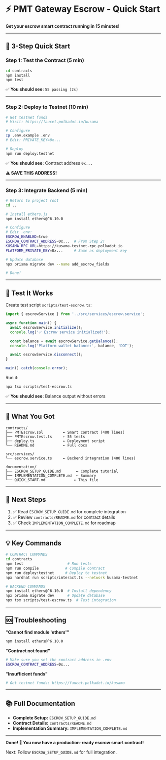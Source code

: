 # ⚡ PMT Gateway Escrow - Quick Start

**Get your escrow smart contract running in 15 minutes!**

---

## 🎯 **3-Step Quick Start**

### **Step 1: Test the Contract (5 min)**

```bash
cd contracts
npm install
npm test
```

✅ **You should see:** `55 passing (2s)`

---

### **Step 2: Deploy to Testnet (10 min)**

```bash
# Get testnet funds
# Visit: https://faucet.polkadot.io/kusama

# Configure
cp .env.example .env
# Edit: PRIVATE_KEY=0x...

# Deploy
npm run deploy:testnet
```

✅ **You should see:** Contract address `0x...`

**⚠️ SAVE THIS ADDRESS!**

---

### **Step 3: Integrate Backend (5 min)**

```bash
# Return to project root
cd ..

# Install ethers.js
npm install ethers@^6.10.0

# Configure
# Edit .env:
ESCROW_ENABLED=true
ESCROW_CONTRACT_ADDRESS=0x...  # From Step 2!
KUSAMA_RPC_URL=https://kusama-testnet-rpc.polkadot.io
PLATFORM_PRIVATE_KEY=0x...     # Same as deployment key

# Update database
npx prisma migrate dev --name add_escrow_fields

# Done!
```

---

## 🧪 **Test It Works**

Create test script `scripts/test-escrow.ts`:

```typescript
import { escrowService } from '../src/services/escrow.service';

async function main() {
  await escrowService.initialize();
  console.log('✅ Escrow service initialized!');

  const balance = await escrowService.getBalance();
  console.log('Platform wallet balance:', balance, 'DOT');

  await escrowService.disconnect();
}

main().catch(console.error);
```

Run it:

```bash
npx tsx scripts/test-escrow.ts
```

✅ **You should see:** Balance output without errors

---

## 📁 **What You Got**

```
contracts/
├── PMTEscrow.sol         ← Smart contract (400 lines)
├── PMTEscrow.test.ts     ← 55 tests
├── deploy.ts             ← Deployment script
└── README.md             ← Full docs

src/services/
└── escrow.service.ts     ← Backend integration (400 lines)

documentation/
├── ESCROW_SETUP_GUIDE.md       ← Complete tutorial
├── IMPLEMENTATION_COMPLETE.md  ← Summary
└── QUICK_START.md             ← This file
```

---

## 🚀 **Next Steps**

1. ✅ Read `ESCROW_SETUP_GUIDE.md` for complete integration
2. ✅ Review `contracts/README.md` for contract details
3. ✅ Check `IMPLEMENTATION_COMPLETE.md` for roadmap

---

## 💡 **Key Commands**

```bash
# CONTRACT COMMANDS
cd contracts
npm test                    # Run tests
npm run compile            # Compile contract
npm run deploy:testnet     # Deploy to testnet
npx hardhat run scripts/interact.ts --network kusama-testnet

# BACKEND COMMANDS
npm install ethers@^6.10.0  # Install dependency
npx prisma migrate dev      # Update database
npx tsx scripts/test-escrow.ts  # Test integration
```

---

## 🆘 **Troubleshooting**

**"Cannot find module 'ethers'"**
```bash
npm install ethers@^6.10.0
```

**"Contract not found"**
```bash
# Make sure you set the contract address in .env
ESCROW_CONTRACT_ADDRESS=0x...
```

**"Insufficient funds"**
```bash
# Get testnet funds: https://faucet.polkadot.io/kusama
```

---

## 📚 **Full Documentation**

- **Complete Setup:** `ESCROW_SETUP_GUIDE.md`
- **Contract Details:** `contracts/README.md`
- **Implementation Summary:** `IMPLEMENTATION_COMPLETE.md`

---

**Done! 🎉 You now have a production-ready escrow smart contract!**

Next: Follow `ESCROW_SETUP_GUIDE.md` for full integration.
